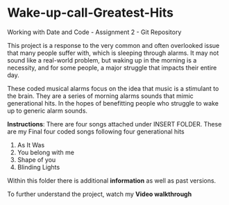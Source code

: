 # Wake-up-call-Greatest-Hits
Working with Date and Code - Assignment 2 - Git Repository

This project is a response to the very common and often overlooked issue that many people suffer with, which is sleeping through alarms. It may not sound like a real-world problem, but waking up in the morning is a necessity, and for some people, a major struggle that impacts their entire day. 

These coded musical alarms focus on the idea that music is a stimulant to the brain. They are a series of morning alarms sounds that mimic generational hits. In the hopes of benefitting people who struggle to wake up to generic alarm sounds. 

**Instructions**: 
There are four songs attached under INSERT FOLDER. These are my Final four coded songs following four generational hits
1. As It Was
2. You belong with me
3. Shape of you
4. Blinding Lights

Within this folder there is additional **information** as well as past versions. 

To further understand the project, watch my **Video walkthrough**
